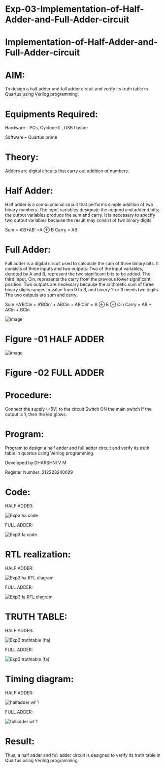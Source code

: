 # Exp-03-Implementation-of-Half-Adder-and-Full-Adder-circuit

# Implementation-of-Half-Adder-and-Full-Adder-circuit

# AIM:

To design a half adder and full adder circuit and verify its truth table in Quartus using Verilog programming.

# Equipments Required:
Hardware – PCs, Cyclone II , USB flasher

Software – Quartus prime

# Theory:

Adders are digital circuits that carry out addition of numbers.

# Half Adder:

Half adder is a combinational circuit that performs simple addition of two binary numbers. The input variables designate the augend and addend bits; the output variables produce the sum and carry. It is necessary to specify two output variables because the result may consist of two binary digits.

Sum = A’B+AB’ =A ⊕ B Carry = AB

# Full Adder:

Full adder is a digital circuit used to calculate the sum of three binary bits. It consists of three inputs and two outputs. Two of the input variables, denoted by A and B, represent the two significant bits to be added. The third input, Cin, represents the carry from the previous lower significant position. Two outputs are necessary because the arithmetic sum of three binary digits ranges in value from 0 to 3, and binary 2 or 3 needs two digits. The two outputs are sum and carry.

Sum =A’B’Cin + A’BCin’ + ABCin + AB’Cin’ = A ⊕ B ⊕ Cin Carry = AB + ACin + BCin

 ![image](https://user-images.githubusercontent.com/36288975/163552156-a13e5a56-c638-4110-97d9-8896907c8d25.png)

# Figure -01 HALF ADDER 


![image](https://user-images.githubusercontent.com/36288975/163552057-b3547877-6d07-45b4-b7e0-bcfebfad9e1d.png)

# Figure -02 FULL ADDER 

# Procedure:

Connect the supply (+5V) to the circuit
Switch ON the main switch
If the output is 1, then the led glows.

# Program:

Program to design a half adder and full adder circuit and verify its truth table in quartus using Verilog programming.

Developed by:DHARSHNI V M 

Register Number: 212223240029

# Code:

HALF ADDER:

![Exp3 ha code](https://github.com/Dharshni10/Exp-02-Implementation-of-Half-Adder-and-Full-Adder-circuit/assets/145801097/a0dab8e1-9c0b-4d36-b71a-dfdd191d8d54)

FULL ADDER:

![Exp3 fa code](https://github.com/Dharshni10/Exp-02-Implementation-of-Half-Adder-and-Full-Adder-circuit/assets/145801097/116d955b-c56a-460a-81a5-66a24b3b06dc)

# RTL realization:

HALF ADDER:

![Exp3 ha RTL diagram](https://github.com/Dharshni10/Exp-02-Implementation-of-Half-Adder-and-Full-Adder-circuit/assets/145801097/eb4f9a2f-0334-4f23-a735-c9f594cbf632)

FULL ADDER:

![Exp3 fa RTL diagram](https://github.com/Dharshni10/Exp-02-Implementation-of-Half-Adder-and-Full-Adder-circuit/assets/145801097/bee4983b-8afc-4211-930f-408cfe9e6c07)

# TRUTH TABLE:

HALF ADDER:

![Exp3 truthtable (ha)](https://github.com/Dharshni10/Exp-02-Implementation-of-Half-Adder-and-Full-Adder-circuit/assets/145801097/8170e12c-a797-4ee1-8767-0e9012c0e15e)

FULL ADDER:

![Exp3 truthtable (fa)](https://github.com/Dharshni10/Exp-02-Implementation-of-Half-Adder-and-Full-Adder-circuit/assets/145801097/6eea6941-32f9-4d48-9d80-de37d079c8be)

# Timing diagram:

HALF ADDER:

![halfadder wf 1](https://github.com/Dharshni10/Exp-02-Implementation-of-Half-Adder-and-Full-Adder-circuit/assets/145801097/b299d81a-93fc-4668-8a8a-dafbde11551a)

FULL ADDER:

![fulladder wf 1](https://github.com/Dharshni10/Exp-02-Implementation-of-Half-Adder-and-Full-Adder-circuit/assets/145801097/a7c3d29c-eb4d-4313-ae5f-f05edbd37292)

# Result:

Thus, a half adder and full adder circuit is designed to verify its truth table in Quartus using Verilog
programming.
